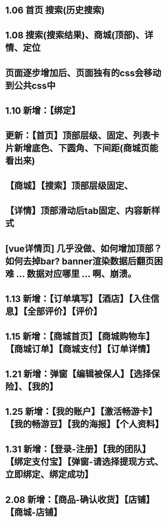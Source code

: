 # 1.06 首页 搜索(历史搜索)
# 1.08 搜索(搜索结果)、商城(顶部)、详情、定位
#      页面逐步增加后、页面独有的css会移动到公共css中
# 1.10 新增：【绑定】
#      更新：【首页】顶部层级、固定、列表卡片新增底色、下圆角、下间距(商城页能看出来)
#           【商城】【搜索】顶部层级固定、
#           【详情】顶部滑动后tab固定、内容新样式



# [vue详情页] 几乎没做、如何增加顶部？如何去掉bar? banner渲染数据后翻页困难 ... 数据对应哪里 ... 啊、崩溃。


# 1.13 新增：【订单填写】【酒店】【入住信息】【全部评价】【评价】
# 1.15 新增：【商城首页】【商城购物车】【商城订单】【商城支付】【订单详情】
# 1.21 新增：弹窗【编辑被保人】【选择保险】、【我的】
# 1.25 新增：【我的账户】【激活畅游卡】【我的畅游豆】【我的海报】【个人资料】
# 1.31 新增：【登录-注册】【我的团队】【绑定支付宝】【弹窗-请选择提现方式、立即绑定、绑定成功】
# 2.08 新增：【商品-确认收货】【店铺】【商城-店铺】